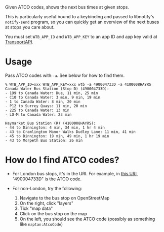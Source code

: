 Given ATCO codes, shows the next bus times at given stops.

This is particularly useful bound to a keybinding and passed to libnotify's
`notify-send` program, so you can quickly get an overview of the next buses at
stops you care about.

You must set `WTB_APP_ID` and `WTB_APP_KEY` to an app ID and app key valid at
[TransportAPI](https://www.transportapi.com/).

# Usage

Pass ATCO codes with `-a`. See below for how to find them.

```
% WTB_APP_ID=xxx WTB_APP_KEY=xxx wtb -a 490004733D -a 4100008HAYRS
Canada Water Bus Station (Stop D) (490004733D):
- 199 to Canada Water: Due, 11 min, 25 min
- C10 to Canada Water: 3 min, 9 min, 19 min
- 1 to Canada Water: 8 min, 20 min
- P12 to Surrey Quays: 11 min, 20 min
- 225 to Canada Water: 13 min
- LO-M to Canada Water: 23 min

Haymarket Bus Station (R) (4100008HAYRS):
- 44 to Dinnington: 4 min, 34 min, 1 hr 4 min
- 43 to Cramlington Manor Walks Dudley Lane: 11 min, 41 min
- 45 to Dinnington: 19 min, 49 min, 1 hr 19 min
- 43 to Morpeth Bus Station: 26 min
```

# How do I find ATCO codes?

- For London bus stops, it's in the URI. For example, in [this
  URI](https://tfl.gov.uk/bus/stop/490004733D/canada-water-bus-station),
  "490004733D" is the ATCO code.
- For non-London, try the following:

  1. Navigate to the bus stop on OpenStreetMap
  2. On the right, click "layers"
  3. Tick "map data"
  4. Click on the bus stop on the map
  5. On the left, you should see the ATCO code (possibly as something like
     `naptan:AtcoCode`)

